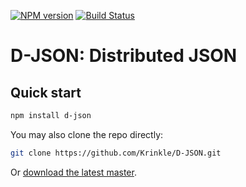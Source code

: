 [![NPM version](https://badge.fury.io/js/d-json.svg)](http://badge.fury.io/js/d-json) [![Build Status](https://travis-ci.org/Krinkle/D-JSON.svg?branch=master)](https://travis-ci.org/Krinkle/D-JSON)

# D-JSON: Distributed JSON

## Quick start

```bash
npm install d-json
```

You may also clone the repo directly:
```bash
git clone https://github.com/Krinkle/D-JSON.git
```

Or [download the latest master](https://github.com/Krinkle/D-JSON/zipball/master).
